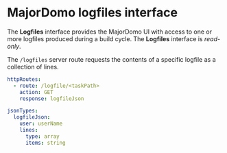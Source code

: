 # MajorDomo logfiles interface

The **Logfiles** interface provides the MajorDomo UI with access to one or 
more logfiles produced during a build cycle. The **Logfiles** interface is 
*read-only*. 

The `/logfiles` server route requests the contents of a specific logfile 
as a collection of lines. 

```yaml
httpRoutes:
  - route: /logfile/<taskPath>
    action: GET
    response: logfileJson

jsonTypes:
  logfileJson:
    user: userName
    lines:
      type: array
      items: string
    
```